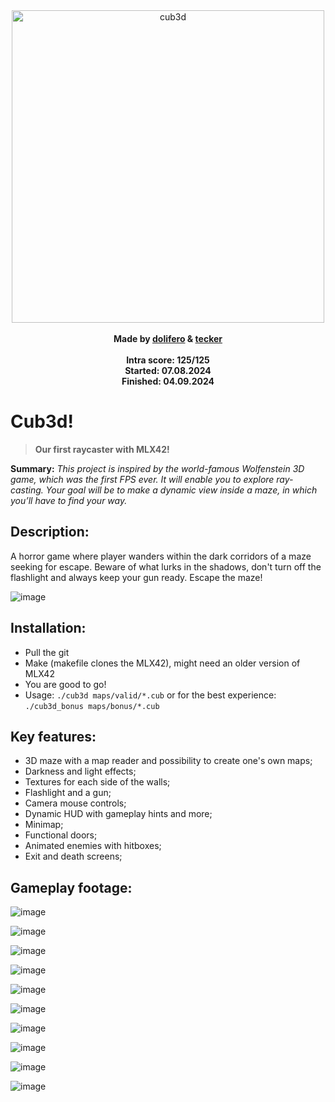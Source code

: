 <div align="center">
 <img src=https://github.com/user-attachments/assets/eeeb25e4-7c37-4800-b9ca-a1dcd55b974f alt="cub3d" width="500"/>
 <br>
 <br>
 <b>Made by <a href=https://github.com/oliferovych/>dolifero</a> & <a href=https://github.com/t-ecker/>tecker</a></b>
 <br>
 <br>
 <b>Intra score: 125/125</b>
 <br>
 <b>Started: 07.08.2024</b>
 <br>
 <b>Finished: 04.09.2024</b>
</div>

# Cub3d!
> **Our first raycaster with MLX42!**

 **Summary:**  *This project is inspired by the world-famous Wolfenstein 3D game, which
was the first FPS ever. It will enable you to explore ray-casting. Your goal will be to
make a dynamic view inside a maze, in which you’ll have to find your way.*

## Description:
 A horror game where player wanders within the dark corridors of a maze seeking for escape. Beware of what lurks in the shadows, don't turn off the flashlight and always keep your gun ready. Escape the maze!

 ![image](https://github.com/user-attachments/assets/3fb5afa6-4dba-43b1-a810-83d013b42340)

## Installation:
 - Pull the git
 - Make (makefile clones the MLX42), might need an older version of MLX42
 - You are good to go!
 - Usage: `./cub3d maps/valid/*.cub` or for the best experience: `./cub3d_bonus maps/bonus/*.cub`

## Key features:
 - 3D maze with a map reader and possibility to create one's own maps;
 - Darkness and light effects;
 - Textures for each side of the walls;
 - Flashlight and a gun;
 - Camera mouse controls;
 - Dynamic HUD with gameplay hints and more;
 - Minimap;
 - Functional doors;
 - Animated enemies with hitboxes;
 - Exit and death screens;
## Gameplay footage:

![image](https://github.com/user-attachments/assets/159277aa-9885-4019-b0c7-c6360b0503f2)

![image](https://github.com/user-attachments/assets/41d9be73-d4d9-4d2b-8896-e14b23ea4947)

![image](https://github.com/user-attachments/assets/eddc74f0-9cd5-4a97-b669-069c0de7dcbe)

![image](https://github.com/user-attachments/assets/881592dd-c417-481d-9715-e2d4af5fa816)

![image](https://github.com/user-attachments/assets/ed902bc1-f693-41c0-b6b3-086112cef64b)

![image](https://github.com/user-attachments/assets/028c40a0-e444-4963-83b9-965690d2795b)

![image](https://github.com/user-attachments/assets/405239ad-254c-4751-99d6-5bf9cdbe20b9)

![image](https://github.com/user-attachments/assets/2e6c97fb-af53-4b1e-82b2-57821f279f79)

![image](https://github.com/user-attachments/assets/af8a827c-5857-4250-9110-452ed390aa6f)

![image](https://github.com/user-attachments/assets/89955abd-e73c-48c6-84e6-34dd74767a3b)
